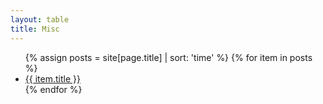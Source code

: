```yaml
---
layout: table
title: Misc
---
```


<ul>
    {% assign posts = site[page.title] | sort: 'time' %}
    {% for item in posts %}
        <li><a href="{{ item.url }}">{{ item.title }}</a></li>
    {% endfor %}
</ul>